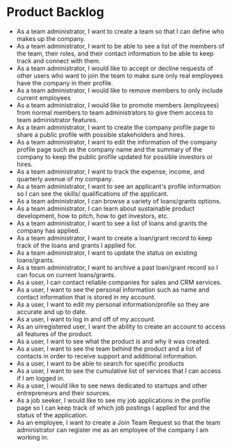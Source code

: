 # Product Backlog
- As a team administrator, I want to create a team so that I can define who makes up the company.
- As a team administrator, I want to be able to see a list of the members of the team, their roles, and their contact information to be able to keep track and connect with them.
- As a team administrator, I would like to accept or decline requests of other users who want to join the team to make sure only real employees have the company in their profile.
- As a team administrator, I would like to remove members to only include current employees
- As a team administrator, I would like to promote members (employees) from normal members to team administrators to give them access to team administrator features.
- As a team administrator, I want to create the company profile page to share a public profile with possible stakeholders and hires.
- As a team administrator, I want to edit the information of the company profile page such as the company name and the summary of the company to keep the public profile updated for possible investors or hires.
- As a team administrator, I want to track the expense, income, and quarterly avenue of my company.
- As a team administrator, I want to see an applicant's profile information so I can see the skills/ qualifications of the applicant.
- As a team administrator, I can browse a variety of loans/grants options.
- As a team administrator, I can learn about sustainable product development, how to pitch, how to get investors, etc.
- As a team administrator, I want to see a list of loans and grants the company has applied.
- As a team administrator, I want to create a loan/grant record to keep track of the loans and grants I applied for.
- As a team administrator, I want to update the status on existing loans/grants.
- As a team administrator, I want to archive a past loan/grant record so I can focus on current loans/grants.
- As a user, I can contact reliable companies for sales and CRM services.
- As a user, I want to see the personal information such as name and contact information that is stored in my account.
- As a user, I want to edit my personal information/profile so they are accurate and up to date.
- As a user, I want to log in and off of my account.
- As an unregistered user, I want the ability to create an account to access all features of the product.
- As a user, I want to see what the product is and why it was created.
- As a user, I want to see the team behind the product and a list of contacts in order to receive support and additional information. 
- As a user, I want to be able to search for specific products 
- As a user, I want to see the cumulative list of services that I can access if I am logged in.
- As a user, I would like to see news dedicated to startups and other entrepreneurs and their sources.
- As a job seeker, I would like to see my job applications in the profile page so I can keep track of which job postings I applied for and the status of the application.
- As an employee, I want to create a Join Team Request so that the team administrator can register me as an employee of the company I am working in.
